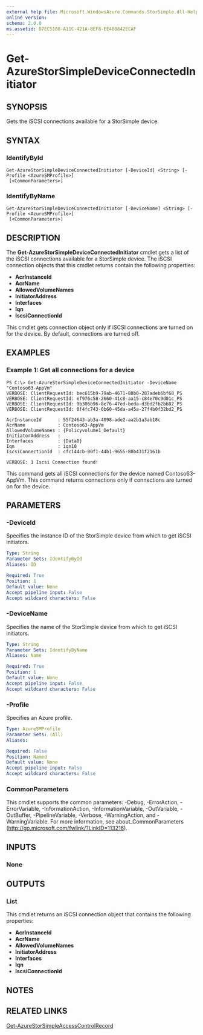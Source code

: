 ```yaml
---
external help file: Microsoft.WindowsAzure.Commands.StorSimple.dll-Help.xml
online version: 
schema: 2.0.0
ms.assetid: D7EC5188-A11C-421A-8EF8-EE400842ECAF
---
```


# Get-AzureStorSimpleDeviceConnectedInitiator

## SYNOPSIS
Gets the iSCSI connections available for a StorSimple device.

## SYNTAX

### IdentifyById
```
Get-AzureStorSimpleDeviceConnectedInitiator [-DeviceId] <String> [-Profile <AzureSMProfile>]
 [<CommonParameters>]
```

### IdentifyByName
```
Get-AzureStorSimpleDeviceConnectedInitiator [-DeviceName] <String> [-Profile <AzureSMProfile>]
 [<CommonParameters>]
```

## DESCRIPTION
The **Get-AzureStorSimpleDeviceConnectedInitiator** cmdlet gets a list of the iSCSI connections available for a StorSimple device.
The iSCSI connection objects that this cmdlet returns contain the following properties:

- **AcrInstanceId**
- **AcrName**
- **AllowedVolumeNames**
- **InitiatorAddress**
- **Interfaces**
- **Iqn**
- **IscsiConnectionId**

This cmdlet gets connection object only if iSCSI connections are turned on for the device.
By default, connections are turned off.

## EXAMPLES

### Example 1: Get all connections for a device
```
PS C:\> Get-AzureStorSimpleDeviceConnectedInitiator -DeviceName "Contoso63-AppVm"
VERBOSE: ClientRequestId: bec615b9-79ab-4671-88b0-287adeb6bf68_PS
VERBOSE: ClientRequestId: ef976c58-2660-41c8-aa15-c84e70c9d01c_PS
VERBOSE: ClientRequestId: 9b306b96-8e76-47ed-beda-d3bd2fb2bb82_PS
VERBOSE: ClientRequestId: 0f4fc743-0b60-45da-a45a-27f4b0f32bd2_PS

AcrInstanceId      : 55f24643-ab3a-4098-ade2-aa2b1a3ab18c
AcrName            : Contoso63-AppVm
AllowedVolumeNames : {Policyvolume1_Default}
InitiatorAddress   : 
Interfaces         : {Data0}
Iqn                : iqn10
IscsiConnectionId  : cfc144cb-00f1-44b1-9655-80b431f2161b

VERBOSE: 1 Iscsi Connection found!
```

This command gets all iSCSI connections for the device named Contoso63-AppVm.
This command returns connections only if connections are turned on for the device.

## PARAMETERS

### -DeviceId
Specifies the instance ID of the StorSimple device from which to get iSCSI initiators.

```yaml
Type: String
Parameter Sets: IdentifyById
Aliases: ID

Required: True
Position: 1
Default value: None
Accept pipeline input: False
Accept wildcard characters: False
```

### -DeviceName
Specifies the name of the StorSimple device from which to get iSCSI initiators.

```yaml
Type: String
Parameter Sets: IdentifyByName
Aliases: Name

Required: True
Position: 1
Default value: None
Accept pipeline input: False
Accept wildcard characters: False
```

### -Profile
Specifies an Azure profile.

```yaml
Type: AzureSMProfile
Parameter Sets: (All)
Aliases: 

Required: False
Position: Named
Default value: None
Accept pipeline input: False
Accept wildcard characters: False
```

### CommonParameters
This cmdlet supports the common parameters: -Debug, -ErrorAction, -ErrorVariable, -InformationAction, -InformationVariable, -OutVariable, -OutBuffer, -PipelineVariable, -Verbose, -WarningAction, and -WarningVariable. For more information, see about_CommonParameters (http://go.microsoft.com/fwlink/?LinkID=113216).

## INPUTS

### None

## OUTPUTS

### List<IscsiConnection>
This cmdlet returns an iSCSI connection object that contains the following properties: 

- **AcrInstanceId**
- **AcrName**
- **AllowedVolumeNames**
- **InitiatorAddress**
- **Interfaces**
- **Iqn**
- **IscsiConnectionId**

## NOTES

## RELATED LINKS

[Get-AzureStorSimpleAccessControlRecord](./Get-AzureStorSimpleAccessControlRecord.md)


